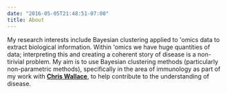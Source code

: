 ```yaml
---
date: "2016-05-05T21:48:51-07:00"
title: About
---
```


My research interests include Bayesian clustering applied to 'omics data to 
extract biological information. Within 'omics we have huge quantities of data; 
interpreting this and creating a coherent story of disease is a non-tirivial 
problem. My aim is to use Bayesian clustering methods (particularly 
non-parametric methods), specifically in the area of immunology as part of my 
work with [**Chris Wallace**](http://chr1swallace.github.io), 
to help contribute to the understanding of disease.
